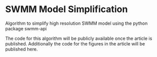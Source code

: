 # SWMM Model Simplification
Algorithm to simplify high resolution SWMM model using the python package swmm-api

The code for this algorithm will be publicly available once the article is published.
Additionally the code for the figures in the article will be published here.
